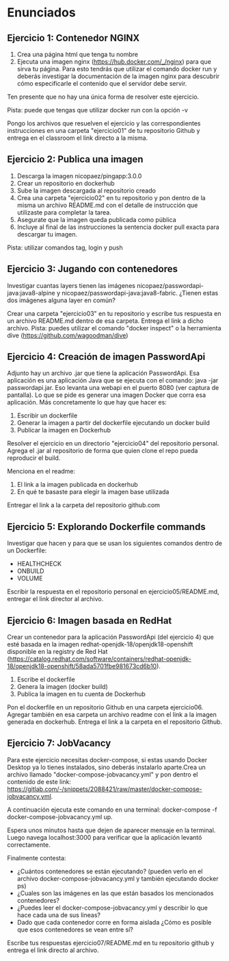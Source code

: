 Enunciados
==========

Ejercicio 1: Contenedor NGINX
-----------------------------

1. Crea una página html que tenga tu nombre
2. Ejecuta una imagen nginx (https://hub.docker.com/_/nginx) para que sirva tu página. Para esto tendrás que utilizar el comando docker run y deberás investigar la documentación de la imagen nginx para descubrir cómo especificarle el contenido que el servidor debe servir.

Ten presente que no hay una única forma de resolver este ejercicio.

Pista: puede que tengas que utilizar docker run con la opción -v

Pongo los archivos que resuelven el ejercicio y las correspondientes instrucciones en una carpeta "ejercicio01" de tu repositorio Github y entrega en el classroom el link directo a la misma.


Ejercicio 2: Publica una imagen
-------------------------------

1. Descarga la imagen nicopaez/pingapp:3.0.0
2. Crear un repositorio en dockerhub
3. Sube la imagen descargada al repositorio creado
4. Crea una carpeta "ejercicio02" en tu repositorio y pon dentro de la misma un archivo README.md con el detalle de instrucción que utilizaste para completar la tarea. 
5. Asegurate que la imagen queda publicada como pública
6. Incluye al final de las instrucciones la sentencia docker pull exacta para descargar tu imagen.

Pista: utilizar comandos tag, login y push

Ejercicio 3: Jugando con contenedores
-------------------------------------

Investigar cuantas layers tienen las imágenes nicopaez/passwordapi-java:java8-alpine y nicopaez/passwordapi-java:java8-fabric.
¿Tienen estas dos imágenes alguna layer en común?

Crear una carpeta "ejercicio03" en tu repositorio y escribe tus respuesta en un archivo README.md dentro de esa carpeta. Entrega el link a dicho archivo.
Pista: puedes utilizar el comando "docker inspect" o la herramienta dive (https://github.com/wagoodman/dive)

Ejercicio 4: Creación de imagen PasswordApi
-------------------------------------------

Adjunto hay un archivo .jar que tiene la aplicación PasswordApi.
Esa aplicación es una aplicación Java que se ejecuta con el comando: java -jar passwordapi.jar. Eso levanta una webapi en el puerto 8080 (ver captura de pantalla).
Lo que se pide es generar una imagen Docker que corra esa aplicación. Más concretamente lo que hay que hacer es:
1. Escribir un dockerfile
2. Generar la imagen a partir del dockerfile ejecutando un docker build
3. Publicar la imagen en Dockerhub

Resolver el ejercicio en un directorio "ejercicio04" del repositorio personal.
Agrega el .jar al repositorio de forma que quien clone el repo pueda reproducir el build.

Menciona en el readme:

1. El link a la imagen publicada en dockerhub
2. En qué te basaste para elegir la imagen base utilizada

Entregar el link a la carpeta del repositorio github.com

Ejercicio 5: Explorando Dockerfile commands
-------------------------------------------

Investigar que hacen y para que se usan los siguientes comandos dentro de un Dockerfile:

* HEALTHCHECK
* ONBUILD
* VOLUME

Escribir la respuesta en el repositorio personal en ejercicio05/README.md, entregar el link director al archivo.

Ejercicio 6: Imagen basada en RedHat
------------------------------------

Crear un contenedor para la aplicación PasswordApi (del ejercicio 4) que esté basada en la imagen redhat-openjdk-18/openjdk18-openshift
disponible en la registry de Red Hat (https://catalog.redhat.com/software/containers/redhat-openjdk-18/openjdk18-openshift/58ada5701fbe981673cd6b10).


1. Escribe el dockerfile
2. Genera la imagen (docker build)
3. Publica la imagen en tu cuenta de Dockerhub


Pon el dockerfile en un repositorio Github en una carpeta ejercicio06. Agregar también en esa carpeta un archivo readme con el link a la imagen generada en dockerhub.
Entrega el link a la carpeta en el repositorio Github.

Ejercicio 7: JobVacancy
-----------------------

Para este ejercicio necesitas docker-compose, si estas usando Docker Desktop ya lo tienes instalados, sino deberás instalarlo aparte.Crea un archivo llamado "docker-compose-jobvacancy.yml" y pon dentro el contenido de este link: https://gitlab.com/-/snippets/2088421/raw/master/docker-compose-jobvacancy.yml.

A continuación ejecuta este comando en una terminal: docker-compose -f docker-compose-jobvacancy.yml up.

Espera unos minutos hasta que dejen de aparecer mensaje en la terminal. Luego navega localhost:3000 para verificar que la aplicación levantó correctamente.

Finalmente contesta:

* ¿Cuántos contenedores se están ejecutando? (pueden verlo en el archivo docker-compose-jobvacancy.yml y también ejecutando docker ps)
* ¿Cuales son las imágenes en las que están basados los mencionados contenedores?
* ¿Puedes leer el docker-compose-jobvacancy.yml y describir lo que hace cada una de sus lineas?
* Dado que cada contenedor corre en forma aislada ¿Cómo es posible que esos contenedores se vean entre sí?

Escribe tus respuestas ejercicio07/README.md en tu repositorio github y entrega el link directo al archivo.
